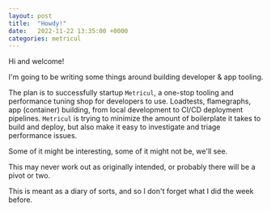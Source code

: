 ```yaml
---
layout: post
title:  "Howdy!"
date:   2022-11-22 13:35:00 +0000
categories: metricul
---
```

Hi and welcome!

I'm going to be writing some things around building developer & app tooling.

The plan is to successfully startup `Metricul`, a one-stop tooling and performance tuning shop for developers to use. Loadtests, flamegraphs, app (container) building, from local development to CI/CD deployment pipelines. `Metricul` is trying to minimize the amount of boilerplate it takes to build and deploy, but also make it easy to investigate and triage performance issues.

Some of it might be interesting, some of it might not be, we'll see.

This may never work out as originally intended, or probably there will be a pivot or two.

This is meant as a diary of sorts, and so I don't forget what I did the week before.
